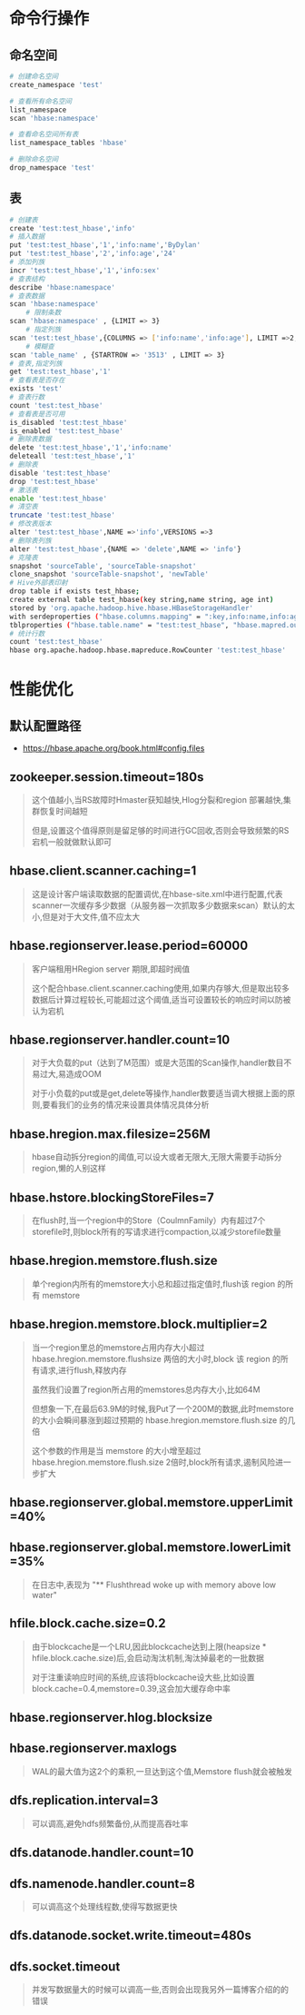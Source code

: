 # 命令行操作
## 命名空间
```sh
# 创建命名空间
create_namespace 'test'

# 查看所有命名空间
list_namespace
scan 'hbase:namespace'

# 查看命名空间所有表
list_namespace_tables 'hbase'

# 删除命名空间
drop_namespace 'test'
```

## 表
```sh
# 创建表
create 'test:test_hbase','info'
# 插入数据
put 'test:test_hbase','1','info:name','ByDylan'
put 'test:test_hbase','2','info:age','24'
# 添加列族
incr 'test:test_hbase','1','info:sex'
# 查表结构
describe 'hbase:namespace'
# 查表数据
scan 'hbase:namespace'
	# 限制条数
scan 'hbase:namespace' , {LIMIT => 3}
	# 指定列族
scan 'test:test_hbase',{COLUMNS => ['info:name','info:age'], LIMIT =>2,STARTROW => '1'}
	# 模糊查
scan 'table_name' , {STARTROW => '3513' , LIMIT => 3}
# 查表,指定列族
get 'test:test_hbase','1'
# 查看表是否存在
exists 'test'
# 查表行数
count 'test:test_hbase'
# 查看表是否可用
is_disabled 'test:test_hbase'
is_enabled 'test:test_hbase'
# 删除表数据
delete 'test:test_hbase','1','info:name'
deleteall 'test:test_hbase','1'
# 删除表
disable 'test:test_hbase'
drop 'test:test_hbase'
# 激活表
enable 'test:test_hbase'
# 清空表
truncate 'test:test_hbase'
# 修改表版本
alter 'test:test_hbase',NAME =>'info',VERSIONS =>3
# 删除表列族
alter 'test:test_hbase',{NAME => 'delete',NAME => 'info'}
# 克隆表
snapshot 'sourceTable', 'sourceTable-snapshot'
clone_snapshot 'sourceTable-snapshot', 'newTable'
# Hive外部表印射
drop table if exists test_hbase;
create external table test_hbase(key string,name string, age int) 
stored by 'org.apache.hadoop.hive.hbase.HBaseStorageHandler' 
with serdeproperties ("hbase.columns.mapping" = ":key,info:name,info:age") 
tblproperties ("hbase.table.name" = "test:test_hbase", "hbase.mapred.output.outputtable" = "test_hbase");
# 统计行数
count 'test:test_hbase'
hbase org.apache.hadoop.hbase.mapreduce.RowCounter 'test:test_hbase'
```

# 性能优化
## 默认配置路径
- https://hbase.apache.org/book.html#config.files

## zookeeper.session.timeout=180s
> 这个值越小,当RS故障时Hmaster获知越快,Hlog分裂和region 部署越快,集群恢复时间越短 
>
> 但是,设置这个值得原则是留足够的时间进行GC回收,否则会导致频繁的RS宕机一般就做默认即可

## hbase.client.scanner.caching=1
> 这是设计客户端读取数据的配置调优,在hbase-site.xml中进行配置,代表scanner一次缓存多少数据（从服务器一次抓取多少数据来scan）默认的太小,但是对于大文件,值不应太大

## hbase.regionserver.lease.period=60000
> 客户端租用HRegion server 期限,即超时阀值
>
> 这个配合hbase.client.scanner.caching使用,如果内存够大,但是取出较多数据后计算过程较长,可能超过这个阈值,适当可设置较长的响应时间以防被认为宕机

## hbase.regionserver.handler.count=10
> 对于大负载的put（达到了M范围）或是大范围的Scan操作,handler数目不易过大,易造成OOM 
>
> 对于小负载的put或是get,delete等操作,handler数要适当调大根据上面的原则,要看我们的业务的情况来设置具体情况具体分析

## hbase.hregion.max.filesize=256M
> hbase自动拆分region的阈值,可以设大或者无限大,无限大需要手动拆分region,懒的人别这样

## hbase.hstore.blockingStoreFiles=7
> 在flush时,当一个region中的Store（CoulmnFamily）内有超过7个storefile时,则block所有的写请求进行compaction,以减少storefile数量

## hbase.hregion.memstore.flush.size
> 单个region内所有的memstore大小总和超过指定值时,flush该 region 的所有 memstore

## hbase.hregion.memstore.block.multiplier=2
> 当一个region里总的memstore占用内存大小超过 hbase.hregion.memstore.flushsize 两倍的大小时,block 该 region 的所有请求,进行flush,释放内存
>
> 虽然我们设置了region所占用的memstores总内存大小,比如64M
>
> 但想象一下,在最后63.9M的时候,我Put了一个200M的数据,此时memstore的大小会瞬间暴涨到超过预期的 hbase.hregion.memstore.flush.size 的几倍
>
> 这个参数的作用是当 memstore 的大小增至超过 hbase.hregion.memstore.flush.size 2倍时,block所有请求,遏制风险进一步扩大

## hbase.regionserver.global.memstore.upperLimit=40%
## hbase.regionserver.global.memstore.lowerLimit=35%
> 在日志中,表现为 "** Flushthread woke up with memory above low water"

## hfile.block.cache.size=0.2
> 由于blockcache是一个LRU,因此blockcache达到上限(heapsize * hfile.block.cache.size)后,会启动淘汰机制,淘汰掉最老的一批数据
>
> 对于注重读响应时间的系统,应该将blockcache设大些,比如设置 block.cache=0.4,memstore=0.39,这会加大缓存命中率

## hbase.regionserver.hlog.blocksize
## hbase.regionserver.maxlogs
> WAL的最大值为这2个的乘积,一旦达到这个值,Memstore flush就会被触发

## dfs.replication.interval=3
> 可以调高,避免hdfs频繁备份,从而提高吞吐率

## dfs.datanode.handler.count=10
## dfs.namenode.handler.count=8
> 可以调高这个处理线程数,使得写数据更快

## dfs.datanode.socket.write.timeout=480s
## dfs.socket.timeout
> 并发写数据量大的时候可以调高一些,否则会出现我另外一篇博客介绍的的错误